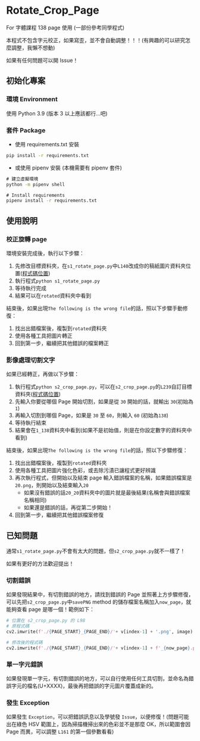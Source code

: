 # Rotate_Crop_Page

For 字體課程 138 page 使用 (一部份參考同學程式)

本程式不包含字元校正，如果寫歪，並不會自動調整！！！(有興趣的可以研究怎麼調整，我懶不想動)

如果有任何問題可以開 Issue！

## 初始化專案

### 環境 Environment

使用 Python 3.9 (版本 3 以上應該都行...吧)

### 套件 Package

-   使用 requirements.txt 安裝

```cmd
pip install -r requirements.txt
```

-   或使用 pipenv 安裝 (本機需要有 pipenv 套件)

```cmd
# 建立虛擬環境
python -m pipenv shell

# Install requirements
pipenv install -r requirements.txt
```

## 使用說明

### 校正旋轉 page

環境安裝完成後，執行以下步驟：

1. 先修改目標資料夾，在`s1_rotate_page.py`中`L140`改成你的稿紙圖片資料夾位置([程式碼位置](https://github.com/NTUT-kyle/Rotate_Crop_Page/blob/main/s1_rotate_page.py#L140))
2. 執行程式`python s1_rotate_page.py`
3. 等待執行完成
4. 結果可以在`rotated`資料夾中看到

結束後，如果出現`The following is the wrong file`的話，照以下步驟手動修復：

1. 找出出錯檔案後，複製到`rotated`資料夾
2. 使用各種工具把圖片轉正
3. 回到第一步，繼續把其他錯誤的檔案轉正

### 影像處理切割文字

如果已經轉正，再做以下步驟：

1. 執行程式`python s2_crop_page.py`，可以在`s2_crop_page.py`的`L239`自訂目標資料夾([程式碼位置](https://github.com/NTUT-kyle/Rotate_Crop_Page/blob/main/s2_crop_page.py#L239))
2. 先輸入你要從哪個 Page 開始切割，如果是從 `30` 開始的話，就輸出 `30`(初始為 `1`)
3. 再輸入切割到哪個 Page，如果是 `30` 至 `60`，則輸入 `60` (初始為`138`)
4. 等待執行結束
5. 結果會在`1_138`資料夾中看到(如果不是初始值，則是在你設定數字的資料夾中看到)

結束後，如果出現`The following is the wrong file`的話，照以下步驟修復：

1. 找出出錯檔案後，複製到`rotated`資料夾
2. 使用各種工具把圖片強化色彩，或去除污漬已讓程式更好辨識
3. 再次執行程式，但開始以及結束 page 輸入錯誤檔案的名稱，如果錯誤檔案是`20.png`，則開始以及結束輸入`20`
    - 如果沒有錯誤的話`20_20`資料夾中的圖片就是最後結果(名稱會與錯誤檔案名稱相同)
    - 如果還是錯誤的話，再從第二步開始！
4. 回到第一步，繼續把其他錯誤檔案修復

## 已知問題

通常`s1_rotate_page.py`不會有太大的問題，但`s2_crop_page.py`就不一樣了！

如果有更好的方法歡迎提出！

### 切割錯誤

如果發現結果中，有切割錯誤的地方，請找到錯誤的 Page 並照著上方步驟修復，可以先把`s2_crop_page.py`中`savePNG` method 的儲存檔案名稱加入`now_page`，就能夠查看 page 是哪一個！範例如下：

```python
# 位置在 s2_crop_page.py 的 L98
# 原程式碼
cv2.imwrite(f'./{PAGE_START}_{PAGE_END}/'+ v[index-1] + '.png', image)

# 修改後的程式碼
cv2.imwrite(f'./{PAGE_START}_{PAGE_END}/'+ v[index-1] + f'_{now_page}.png', image)
```

### 單一字元錯誤

如果發現單一字元，有切割錯誤的地方，可以自行使用任何工具切割，並命名為錯誤字元的檔名(U+XXXX)，最後再把錯誤的字元圖片覆蓋成新的。

### 發生 Exception

如果發生 `Exception`，可以把錯誤訊息以及學號發 `Issue`，以便修復！(問題可能出在綠色 HSV 範圍上，因為掃描機掃出來的色彩並不是那麼 OK，所以範圍會因 Page 而異，可以調整 `L161` 的第一個參數看看)
